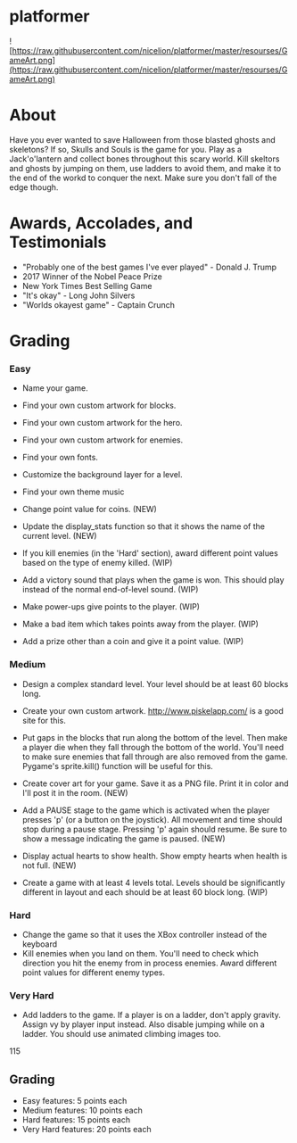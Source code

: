 # platformer

![https://raw.githubusercontent.com/nicelion/platformer/master/resourses/GameArt.png](https://raw.githubusercontent.com/nicelion/platformer/master/resourses/GameArt.png)

# About

Have you ever wanted to save Halloween from those blasted ghosts and skeletons? If so, Skulls and Souls is the game for you. Play as a 
Jack'o'lantern and collect bones throughout this scary world. Kill skeltors and ghosts by jumping on them, use ladders to avoid them, and make it to the end of the workd to conquer the next. Make sure you don't fall of the edge though.

# Awards, Accolades, and Testimonials

- "Probably one of the best games I've ever played" - Donald J. Trump
- 2017 Winner of the Nobel Peace Prize 
- New York Times Best Selling Game
- "It's okay" - Long John Silvers
- "Worlds okayest game" - Captain Crunch

# Grading

### Easy
- Name your game.
- Find your own custom artwork for blocks.
- Find your own custom artwork for the hero.
- Find your own custom artwork for enemies.
- Find your own fonts.
- Customize the background layer for a level.
- Find your own theme music

- Change point value for coins. (NEW) 
- Update the display_stats function so that it shows the name of the current level. (NEW)
- If you kill enemies (in the 'Hard' section), award different point values based on the type of enemy killed. (WIP)

- Add a victory sound that plays when the game is won. This should play instead of the normal end-of-level sound. (WIP)
- Make power-ups give points to the player. (WIP)
- Make a bad item which takes points away from the player. (WIP)
- Add a prize other than a coin and give it a point value. (WIP)

### Medium
- Design a complex standard level. Your level should be at least 60 blocks long.
- Create your own custom artwork. http://www.piskelapp.com/ is a good site for this.
- Put gaps in the blocks that run along the bottom of the level. Then make a player die when they fall through the bottom of the world. You'll need to make sure enemies that fall through are also removed from the game. Pygame's sprite.kill() function will be useful for this.

- Create cover art for your game. Save it as a PNG file. Print it in color and I'll post it in the room. (NEW)
- Add a PAUSE stage to the game which is activated when the player presses 'p' (or a button on the joystick). All movement and time should stop during a pause stage. Pressing 'p' again should resume. Be sure to show a message indicating the game is paused. (NEW)
- Display actual hearts to show health. Show empty hearts when health is not full. (NEW)
- Create a game with at least 4 levels total. Levels should be significantly different in layout and each should be at least 60 block long. (WIP)

### Hard
- Change the game so that it uses the XBox controller instead of the keyboard
- Kill enemies when you land on them. You'll need to check which direction you hit the enemy from in process enemies. Award different point values for different enemy types.
### Very Hard
- Add ladders to the game. If a player is on a ladder, don't apply gravity. Assign vy by player input instead. Also disable jumping while on a ladder. You should use animated climbing images too.


115

## Grading

- Easy features: 5 points each
- Medium features: 10 points each
- Hard features: 15 points each
- Very Hard features: 20 points each
